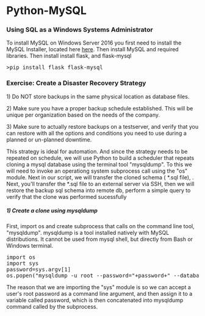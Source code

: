  <h1>Python-MySQL</h1>
 

<h3>Using SQL as a Windows Systems Administrator</h3>

<p>
 To install MySQL on Windows Server 2016 you first need to install the MySQL Installer, located here <a href="https://www.mysql.com/">here</a>. Then install MySQL and required libraries. Then install install flask, and flask-mysql
</p>

<pre>
>pip install flask flask-mysql
</pre>

<h3>Exercise: Create a Disaster Recovery Strategy</h3>
 
 <p>1) Do NOT store backups in the same physical location as database files.</p>
 <p>2) Make sure you have a proper backup schedule established. This will be unique per organization based on the needs of the company.</p>
 <p>3) Make sure to actually restore backups on a testserver, and verify that you can restore with all the options and conditions you need to use during a planned or un-planned downtime.</p>
 
<p>
This strategy is ideal for automation. And since the strategy needs to be repeated on schedule, we will use Python to build a scheduler that repeats cloning a mysql database using the terminal tool "mysqldump".  To this we will need to invoke an operationg system subprocess call using the "os" module. Next in our script, we will transfer the cloned schema ( *.sql file), . Next, you'll transfer the *.sql file to an external server via SSH, then we will restore the backup sql schema into remote db, perform a simple query to verify that the clone was performed sucessfully
</p>



<h5>1) Create a clone using mysqldump</h5>

<p>
	First, import os and create subprocess that calls on the command line tool, "mysqldump". mysqldump is a tool installed natively with MySQL distributions. It cannot be used from mysql shell, but directly from Bash or Windows terminal.  
</p>

<pre>
import os
import sys
password=sys.argv[1]
os.popen("mysqldump -u root --password="+password+" --databases employees > dump.sql")
</pre>

<p>
The reason that we are importing the "sys" module is so we can accept a user's root password as a command line argument, and then assign it to a variable called password, which is then concatenated into mysqldump command called by the subprocess.
</p>
